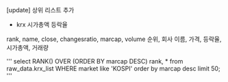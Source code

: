 [update] 상위 리스트 추가 

- krx 시가총액 등락율

rank, name, close, changesratio, marcap, volume
순위, 회사 이름, 가격, 등락율, 시가총액, 거래량

'''
select
	RANK() OVER (ORDER BY marcap DESC) rank,  *
from raw_data.krx_list
WHERE market like 'KOSPI'
order by marcap desc
limit 50;
'''